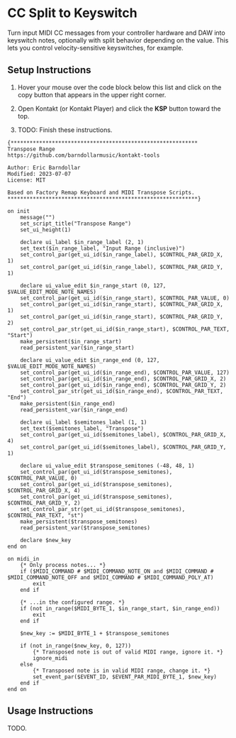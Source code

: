 # CC Split to Keyswitch

Turn input MIDI CC messages from your controller hardware and DAW into keyswitch notes, optionally
with split behavior depending on the value. This lets you control velocity-sensitive keyswitches,
for example.

<!-- TODO: Add screenshot or animated GIF. -->
<!-- TODO: Add link to YouTube video showing it. -->

## Setup Instructions

1. Hover your mouse over the code block below this list and click on the copy button that appears in
the upper right corner.

2. Open Kontakt (or Kontakt Player) and click the **KSP** button toward the top.

3. TODO: Finish these instructions.

```text
{***********************************************************
Transpose Range
https://github.com/barndollarmusic/kontakt-tools

Author: Eric Barndollar
Modified: 2023-07-07
License: MIT

Based on Factory Remap Keyboard and MIDI Transpose Scripts.
************************************************************}

on init
	message("")
	set_script_title("Transpose Range")
	set_ui_height(1)

	declare ui_label $in_range_label (2, 1)
	set_text($in_range_label, "Input Range (inclusive)")
	set_control_par(get_ui_id($in_range_label), $CONTROL_PAR_GRID_X, 1)
	set_control_par(get_ui_id($in_range_label), $CONTROL_PAR_GRID_Y, 1)

	declare ui_value_edit $in_range_start (0, 127, $VALUE_EDIT_MODE_NOTE_NAMES)
	set_control_par(get_ui_id($in_range_start), $CONTROL_PAR_VALUE, 0)
	set_control_par(get_ui_id($in_range_start), $CONTROL_PAR_GRID_X, 1)
	set_control_par(get_ui_id($in_range_start), $CONTROL_PAR_GRID_Y, 2)
	set_control_par_str(get_ui_id($in_range_start), $CONTROL_PAR_TEXT, "Start")
	make_persistent($in_range_start)
	read_persistent_var($in_range_start)

	declare ui_value_edit $in_range_end (0, 127, $VALUE_EDIT_MODE_NOTE_NAMES)
	set_control_par(get_ui_id($in_range_end), $CONTROL_PAR_VALUE, 127)
	set_control_par(get_ui_id($in_range_end), $CONTROL_PAR_GRID_X, 2)
	set_control_par(get_ui_id($in_range_end), $CONTROL_PAR_GRID_Y, 2)
	set_control_par_str(get_ui_id($in_range_end), $CONTROL_PAR_TEXT, "End")
	make_persistent($in_range_end)
	read_persistent_var($in_range_end)

	declare ui_label $semitones_label (1, 1)
	set_text($semitones_label, "Transpose")
	set_control_par(get_ui_id($semitones_label), $CONTROL_PAR_GRID_X, 4)
	set_control_par(get_ui_id($semitones_label), $CONTROL_PAR_GRID_Y, 1)

	declare ui_value_edit $transpose_semitones (-48, 48, 1)
	set_control_par(get_ui_id($transpose_semitones), $CONTROL_PAR_VALUE, 0)
	set_control_par(get_ui_id($transpose_semitones), $CONTROL_PAR_GRID_X, 4)
	set_control_par(get_ui_id($transpose_semitones), $CONTROL_PAR_GRID_Y, 2)
	set_control_par_str(get_ui_id($transpose_semitones), $CONTROL_PAR_TEXT, "st")
	make_persistent($transpose_semitones)
	read_persistent_var($transpose_semitones)

	declare $new_key
end on

on midi_in
	{* Only process notes... *}
	if ($MIDI_COMMAND # $MIDI_COMMAND_NOTE_ON and $MIDI_COMMAND # $MIDI_COMMAND_NOTE_OFF and $MIDI_COMMAND # $MIDI_COMMAND_POLY_AT)
		exit
	end if

	{* ...in the configured range. *}
	if (not in_range($MIDI_BYTE_1, $in_range_start, $in_range_end))
		exit
	end if

	$new_key := $MIDI_BYTE_1 + $transpose_semitones

	if (not in_range($new_key, 0, 127))
		{* Transposed note is out of valid MIDI range, ignore it. *}
		ignore_midi
	else
		{* Transposed note is in valid MIDI range, change it. *}
		set_event_par($EVENT_ID, $EVENT_PAR_MIDI_BYTE_1, $new_key)
	end if
end on
```

## Usage Instructions

TODO.
